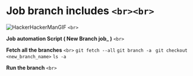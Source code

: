 # Job branch includes `<br><br>`

![HackerHackerManGIF](https://user-images.githubusercontent.com/66706496/152695203-a83b61cd-9c57-4188-bb06-82f80e0cbc52.gif)
`<br>`

**Job automation Script ( New Branch job_ )** `<br>`

**Fetch all the branches** `<br>`
`git fetch --all`
`git branch -a `
`git checkout <new_branch_name>`
`ls -a`


**Run the branch** `<br>`
